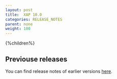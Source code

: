 ```yaml
---
layout: post
title:  XAP 10.0
categories: RELEASE_NOTES
parent: none
weight: 100
---
```





{%children%}


## Previouse releases

You can find release notes of earlier versions [here](http://wiki.gigaspaces.com/wiki/display/RN/GigaSpaces+Release+Notes).

